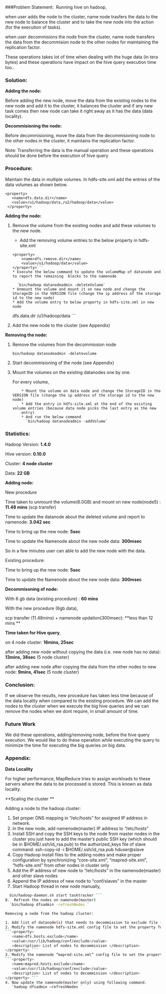 ###﻿Problem Statement:
﻿
Running hive on hadoop,

   when user adds the node to the cluster, name node trasfers the data to the new node to balance the cluster and to take the new node into the action (for the execution of tasks). 
   
  when user decommisions the node from the cluster, name node transfers the data from the decommision node to the other nodes for maintaining the replication factor.
  
 These operations takes lot of time when dealing with the huge data (in tera bytes) and these operations have impact on the hive query execution time too..

### Solution:

**Adding the node:**

 Before adding the new node, move the data from the existing nodes to the new node and add it to the cluster, it balances the cluster and if any new task comes then new node can take it right away as it has the data (data locality).
 
**Decommisioning the node:**

 Before decommisioning, move the data from the decommisioning node to the other nodes in the cluster, it maintains the replication factor.

Note: Transferring the data is the manual operation and these operations should be done before the execution of hive query

### Procedure:

Maintain the data in multiple volumes. In hdfs-site.xml add the entries of the data volumes as shown below.

```
<property>
   <name>dfs.data.dir</name> 
   <value>/u1/hadoop/data,/u2/hadoop/data</value> 
 </property>
```

**Adding the node:**

1. Remove the volume from the existing nodes and add these volumes to the new node.
	* Add the removing volume entries to the below property in hdfs-site.xml 
	
	```
	<property>
     	<name>dfs.remove.dir</name>
     	<value>/u1/hadoop/data</value>
	</property>```
   * Execute the below command to update the volumeMap of datanode and to report the remaining  blocks to the namenode
   
	  `bin/hadoop datanodeadmin -deleteVolume`
   * Unmount the volume and mount it on new node and change the StorageID in the VERSION file (change the ip address of the storage id to the new node)
   * Add the volume entry to below property in hdfs-site.xml in new node
     ```
	<property>
        <name>dfs.data.dir</name>
        <volume>/u1/hadoop/data</volume>
    </property>```
2. Add the new node to the cluster (see Appendix)

**Removing the node:**

1. Remove the volumes from the decommiosion node 

   `bin/hadoop datanodeadmin -deletevolume`
   
2. Start decommisioning of the node (see Appendix)
3. Mount the volumes on the existing datanodes one by one.

	For every volume,

           * Mount the volume on data node and change the StorageID in the VERSION file (change the ip address of the storage id to the new node)
           * Add the entry in hdfs-site.xml at the end of the existing volume entries (because data node picks the last entry as the new
           entry)
           * And run the below command
             `bin/hadoop datanodeadmin -addVolume`

### Statistics:
Hadoop Version: **1.4.0**

Hive version: **0.10.0**

Cluster: **4 node cluster**

Data: **22 GB**

**Adding node:**

New procedure

Time taken to unmount the volume(6.0GB) and mount on new node(node5) : **11.48 mins** (scp transfer)

Time to update the datanode about the deleted volume and report to namenode:  **3.042 sec**

Time to bring up the new node:  **5sec**

Time to update the Namenode about the new node data:  **300msec**

So in a few minutes user can able to add the new node with the data.

Existing procedure:

Time to bring up the new node:  **5sec**

Time to update the Namenode about the new node data:  **300msec**

**Decommisoning of node:**

With 6 gb data (existing procedure) :  **60 mins**

With the new procedure (6gb data), 

scp transfer (11.48mins) + namenode updation(300msec): **less than 12 mins **

**Time taken for Hive query**,

 on 4 node cluster: **16mins, 25sec**
 
after adding new node without copying the data (i.e. new node has no data): **13mins, 38sec**  (5 node cluster)

after adding new node after copying the data from the other nodes to new node: **9mins, 41sec** (5 node cluster)


### Conclusion:
If we observe the results, new procedure has taken less time because of the data locality when compared to the existing procedure. We can add the nodes to the cluster when we execute the big hive queries and we can remove the nodes when we dont require, in small amount of time.


### Future Work
We did these operations, adding/removing node,  before the hive query execution. We would like to do these operation while executing the query to minimize the time for executing the big queries on big data.
    



### Appendix:
**Data Locality**

 For higher performance, MapReduce tries to assign workloads to these servers where the data to be processed is stored. This is known as data locality.
 
**Scaling the cluster **

Adding a node to the hadoop cluster:

1. Set proper DNS mapping in “/etc/hosts” for assigned IP address in network. 
2. In the new node, add namenode(master) IP address to “/etc/hosts” 
3. Install SSH and copy the SSH keys to the node from master nodes in the cluster 
	you just have to add the master’s public SSH key (which should be in $HOME/.ssh/id\_rsa.pub) to the authorized\_keys file of slave 
   command: ssh-copy-id -i $HOME/.ssh/id_rsa.pub hduser@slave 
4. Copy Hadoop install files to the adding nodes and make proper configuration by synchronizing “core-site.xml”, “mapred-site.xml”, “hdfs-site.xml” from other nodes in cluster only 
5. Add the IP address of new node to “/etc/hosts” in the namenode(master) and other slave nodes 
6. Append the IP address of new node to “conf/slaves” in the master 
7. Start Hadoop thread in new node manually, 

``` bin/hadoop-daemon.sh start datanode 
  bin/hadoop-daemon.sh start tasktracker ```
8.  Refresh the nodes on namenode(master) 
  `bin/hadoop dfsadmin -refreshNodes `
  
Removing a node from the hadoop cluster:

1. Add list of datanode(s) that needs to decommission to exclude file (assume this file is located under hadoop/conf directory) on namenode . 
2. Modify the namenode hdfs-site.xml config file to set the property for dfs.hosts.exclude (see below). ignore this step if you have already have this property set. 
```<property> 
   <name>dfs.hosts.exclude</name> 
   <value>/usr/lib/hadoop/conf/exclude</value> 
   <description> List of nodes to decommission </description> 
</property> ```
3. Modify the namenode “mapred-site.xml” config file to set the property for mapred.hosts.exclude (see below), ignore this step if you have already have this property set. 
```<property> 
   <name>mapred.hosts.exclude</name> 
   <value>/usr/lib/hadoop/conf/exclude</value> 
   <description> List of nodes to decommission </description> 
</property> ```
4. Now update the namenode(master only) using following command. 
   `hadoop dfsadmin –refreshNodes `

